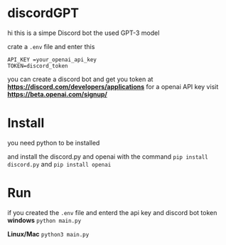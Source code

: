 # discordGPT
hi this is a simpe Discord bot the used GPT-3 model

crate a `.env` file and enter this
```
API_KEY =your_openai_api_key
TOKEN=discord_token
```
you can create a discord bot and get you token at **https://discord.com/developers/applications**
for a openai API key visit **https://beta.openai.com/signup/**

# Install
you need python to be installed

and install the discord.py and openai with the command `pip install discord.py` and `pip install openai`


# Run 
if you created the `.env` file and enterd the api key and discord bot token
**windows**
`python main.py`

**Linux/Mac**
`python3 main.py`
